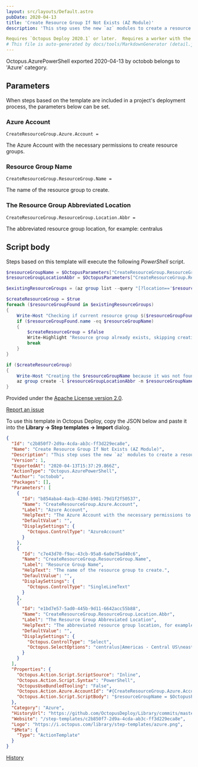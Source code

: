 ```yaml
---
layout: src/layouts/Default.astro
pubDate: 2020-04-13
title: 'Create Resource Group If Not Exists (AZ Module)'
description: 'This step uses the new `az` modules to create a resource group if it doesn't exist.  

Requires `Octopus Deploy 2020.1` or later.  Requires a worker with the `az` module installed on it.  That module is not bundled with Octopus Deploy.'
# This file is auto-generated by docs/tools/MarkdownGenerator (detail.js)
---
```


Octopus.AzurePowerShell exported 2020-04-13 by octobob belongs to 'Azure' category.

## Parameters

When steps based on the template are included in a project's deployment process, the parameters below can be set.


<div class="param">

### Azure Account

`CreateResourceGroup.Azure.Account = `

The Azure Account with the necessary permissions to create resource groups.

</div>
        
<div class="param">

### Resource Group Name

`CreateResourceGroup.ResourceGroup.Name = `

The name of the resource group to create.

</div>
        
<div class="param">

### The Resource Group Abbreviated Location

`CreateResourceGroup.ResourceGroup.Location.Abbr = `

The abbreviated resource group location, for example: centralus

</div>
        

## Script body

Steps based on this template will execute the following *PowerShell* script.

```PowerShell
$resourceGroupName = $OctopusParameters["CreateResourceGroup.ResourceGroup.Name"]
$resourceGroupLocationAbbr = $OctopusParameters["CreateResourceGroup.ResourceGroup.Location.Abbr"]

$existingResourceGroups = (az group list --query "[?location=='$resourceGroupLocationAbbr']") | ConvertFrom-JSON

$createResourceGroup = $true
foreach ($resourceGroupFound in $existingResourceGroups)
{	
	Write-Host "Checking if current resource group $($resourceGroupFound.name) matches $resourceGroupName"
    if ($resourceGroupFound.name -eq $resourceGroupName)
    {
    	$createResourceGroup = $false
    	Write-Highlight "Resource group already exists, skipping creation"
    	break
    }
}

if ($createResourceGroup)
{
	Write-Host "Creating the $resourceGroupName because it was not found in $resourceGroupLocationAbbr"
	az group create -l $resourceGroupLocationAbbr -n $resourceGroupName
}
```

Provided under the [Apache License version 2.0](https://github.com/OctopusDeploy/Library/blob/master/LICENSE.txt).

[Report an issue](https://github.com/OctopusDeploy/Library/issues/new?assignees=&labels=&projects=&template=bug-report.yml&title=Issue%20with%20Create%20Resource%20Group%20If%20Not%20Exists%20(AZ%20Module)&step-template=Create%20Resource%20Group%20If%20Not%20Exists%20(AZ%20Module))

<div class="get-json">

To use this template in Octopus Deploy, copy the JSON below and paste it into the **Library → Step templates → Import** dialog.

```json
{
  "Id": "c2b850f7-2d9a-4cda-ab3c-ff3d229eca8e",
  "Name": "Create Resource Group If Not Exists (AZ Module)",
  "Description": "This step uses the new `az` modules to create a resource group if it doesn't exist.  \n\nRequires `Octopus Deploy 2020.1` or later.  Requires a worker with the `az` module installed on it.  That module is not bundled with Octopus Deploy.",
  "Version": 1,
  "ExportedAt": "2020-04-13T15:37:29.866Z",
  "ActionType": "Octopus.AzurePowerShell",
  "Author": "octobob",
  "Packages": [],
  "Parameters": [
    {
      "Id": "b854aba4-4acb-428d-b981-79d1f2f50537",
      "Name": "CreateResourceGroup.Azure.Account",
      "Label": "Azure Account",
      "HelpText": "The Azure Account with the necessary permissions to create resource groups.",
      "DefaultValue": "",
      "DisplaySettings": {
        "Octopus.ControlType": "AzureAccount"
      }
    },
    {
      "Id": "c7e43d70-f9ac-43cb-95a8-6a0e75ad40c6",
      "Name": "CreateResourceGroup.ResourceGroup.Name",
      "Label": "Resource Group Name",
      "HelpText": "The name of the resource group to create.",
      "DefaultValue": "",
      "DisplaySettings": {
        "Octopus.ControlType": "SingleLineText"
      }
    },
    {
      "Id": "e1bd7e57-5ad0-445b-9d11-6642acc55b88",
      "Name": "CreateResourceGroup.ResourceGroup.Location.Abbr",
      "Label": "The Resource Group Abbreviated Location",
      "HelpText": "The abbreviated resource group location, for example: centralus",
      "DefaultValue": "",
      "DisplaySettings": {
        "Octopus.ControlType": "Select",
        "Octopus.SelectOptions": "centralus|Americas - Central US\neastus|Americas - East US\neastus2|Americas - East US 2\nnorthcentralus|Americas - North Central US\nsouthcentralus|Americas - South Central US\nwestus|Americas - West US\nwestus2|Americas - West US 2\nwestcentralus|Americas - West Central US\ncanadacentral|Americas - Canada Central\ncanadaeast|Americas - Canada East\nbrazilsouth|Americas - Brazil South\neastasia|Asia Pacific - East Asia\nsoutheastasia|Asia Pacific - Southeast Asia\naustraliacentral|Asia Pacific - Australia Central\naustraliacentral2|Asia Pacific - Australia Central 2\naustraliaeast|Asia Pacific - Australia East\naustraliasoutheast|Asia Pacific - Australia Southeast\nchinaeast|Asia Pacific - China East\nchinaeast2|Asia Pacific - China East 2\nchinanorth|Asia Pacific - China North\nchinanorth2|Asia Pacific - China North 2\ncentralindia|Asia Pacific - Central India\nsouthindia|Asia Pacific - South India\nwestindia|Asia Pacific - West India\njapaneast|Asia Pacific - Japan East\njapanwest|Asia Pacific - Japan West\nkoreacentral|Asia Pacific - Korea Central\nkoreasouth|Asia Pacific - Korea South\nnortheurope|Europe - North Europe\nwesteurope|Europe - West Europe\nfrancecentral|Europe - France Central\nfrancesouth|Europe - France South\ngermanynorth|Europe - Germany North\ngermanywestcentral|Europe - Germany West Central\nnorwayeast|Europe - Norway East\nnorwaywest|Europe - Norway West\nspaincentral|Europe - Spain Central\nswitzerlandnorth|Europe - Switzerland North\nswitzerlandwest|Europe - Switzerland West\nuksouth|Europe - UK South\nukwest|Europe - UK West\nsouthafricanorth|Middle East and Africa - South Africa North\nsouthafricawest|Middle East and Africa - South Africa West\nuaecentral|Middle East and Africa - UAE Central\nuaenorth|Middle East and Africa - UAE North"
      }
    }
  ],
  "Properties": {
    "Octopus.Action.Script.ScriptSource": "Inline",
    "Octopus.Action.Script.Syntax": "PowerShell",
    "OctopusUseBundledTooling": "False",
    "Octopus.Action.Azure.AccountId": "#{CreateResourceGroup.Azure.Account}",
    "Octopus.Action.Script.ScriptBody": "$resourceGroupName = $OctopusParameters[\"CreateResourceGroup.ResourceGroup.Name\"]\n$resourceGroupLocationAbbr = $OctopusParameters[\"CreateResourceGroup.ResourceGroup.Location.Abbr\"]\n\n$existingResourceGroups = (az group list --query \"[?location=='$resourceGroupLocationAbbr']\") | ConvertFrom-JSON\n\n$createResourceGroup = $true\nforeach ($resourceGroupFound in $existingResourceGroups)\n{\t\n\tWrite-Host \"Checking if current resource group $($resourceGroupFound.name) matches $resourceGroupName\"\n    if ($resourceGroupFound.name -eq $resourceGroupName)\n    {\n    \t$createResourceGroup = $false\n    \tWrite-Highlight \"Resource group already exists, skipping creation\"\n    \tbreak\n    }\n}\n\nif ($createResourceGroup)\n{\n\tWrite-Host \"Creating the $resourceGroupName because it was not found in $resourceGroupLocationAbbr\"\n\taz group create -l $resourceGroupLocationAbbr -n $resourceGroupName\n}"
  },
  "Category": "Azure",
  "HistoryUrl": "https://github.com/OctopusDeploy/Library/commits/master/step-templates//opt/buildagent/work/75443764cd38076d/step-templates/azure-create-resource-group-az-module.json",
  "Website": "/step-templates/c2b850f7-2d9a-4cda-ab3c-ff3d229eca8e",
  "Logo": "https://i.octopus.com/library/step-templates/azure.png",
  "$Meta": {
    "Type": "ActionTemplate"
  }
}
```

[History](https://github.com/OctopusDeploy/Library/commits/master/step-templates/https://github.com/OctopusDeploy/Library/commits/master/step-templates//opt/buildagent/work/75443764cd38076d/step-templates/azure-create-resource-group-az-module.json)

</div>
